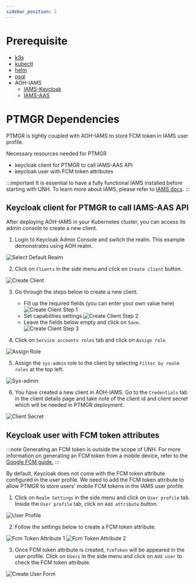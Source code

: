 ```yaml
---
sidebar_position: 2
---
```

# Prerequisite

- [k3s](https://docs.k3s.io/quick-start)
- [kubectl](https://kubernetes.io/docs/tasks/tools)
- [helm](https://helm.sh/docs/intro/install/)
- [psql](https://www.timescale.com/blog/how-to-install-psql-on-mac-ubuntu-debian-windows)
- AOH-IAMS
  - [IAMS-Keycloak](https://mssfoobar.github.io/docs/docs/modules/iams/quick_start/deploy_iams_keycloak)
  - [IAMS-AAS](https://mssfoobar.github.io/docs/docs/modules/iams/quick_start/deploy_iams_aas)

# PTMGR Dependencies

PTMGR is tightly coupled with AOH-IAMS to store FCM token in IAMS user profile.

Necessary resources needed for PTMGR
- keycloak client for PTMGR to call IAMS-AAS API
- keycloak user with FCM token attributes

:::important
It is essential to have a fully functional IAMS installed before starting with UNH.
To learn more about IAMS, please refer to [IAMS docs](https://mssfoobar.github.io/docs/docs/modules/iams/introduction).
:::
 
## Keycloak client for PTMGR to call IAMS-AAS API

After deploying AOH-IAMS in your Kubernetes cluster, you can access its admin console to create a new client.

1. Login to Keycloak Admin Console and switch the realm. This example demonstrates using AOH realm.

![Select Default Realm](select_realm.png)

2. Click on `Clients` in the side menu and click on `Create client` button.

![Create Client](create_client.png)

3. Go through the steps below to create a new client.
    - Fill up the required fields (you can enter your own value here)
![Create Client Step 1](create_client_step1.png)
    - Set capabilities settings
![Create Client Step 2](create_client_step2.png)
    - Leave the fields below empty and click on `Save`.
![Create Client Step 3](create_client_step3.png)

4. Click on `Service accounts roles` tab and click on `Assign role`.

![Assign Role](assign_role.png)

5. Assign the `sys-admin` role to the client by selecting `Filter by realm roles` at the top left.

![Sys-admin](sys-admin.png)

6. You have created a new client in AOH-IAMS. Go to the `Credentials` tab in the client details page and take note of 
the client id and client secret which will be needed in PTMGR deployment.

![Client Secret](client_secret.png)

## Keycloak user with FCM token attributes

:::note
Generating an FCM token is outside the scope of UNH. For more information on generating an FCM token from a mobile
device, refer to the [Google FCM guide.](https://firebase.google.com/docs/cloud-messaging/android/client)
:::

By default, Keycloak does not come with the FCM token attribute configured in the user profile. We need to add the FCM token 
attribute to allow PTMGR to store users' mobile FCM tokens in the IAMS user profile.

1. Click on `Realm Settings` in the side menu and click on `User profile` tab. Inside the `User profile` tab, click on 
`Add attribute` button.

![User Profile](user_profile.png)

2. Follow the settings below to create a FCM token attribute.

![Fcm Token Attribute 1](fcm_token_attribute_1.png)
![Fcm Token Attribute 2](fcm_token_attribute_2.png)

3. Once FCM token attribute is created, `fcmToken` will be appeared in the user profile. Click on `Users` in the side 
menu and click on `Add user` to check the FCM token attribute.

![Create User Form](create_user_form.png)
